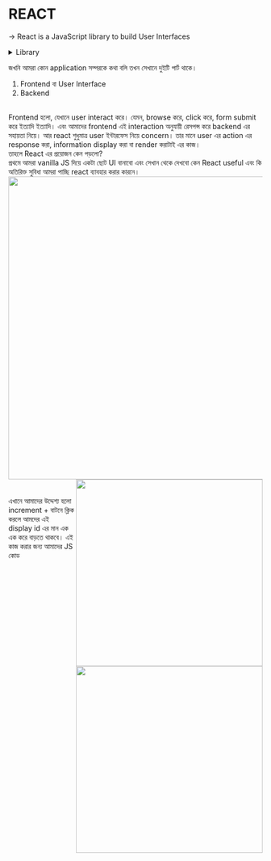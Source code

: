 # REACT
&#8594; React is a JavaScript library to build User Interfaces <br/>

<details>
<summary>Library</summary>
  Library মানে হচ্ছে কিছু কালেকশন অব কোডস, যেটা re-use করে আমরা আমাদের অ্যাপ্লিকেশন বানাতে পারি। <br/>
  React ও একইভাবে কিছু vanilla javascript code এর কালেকশন যেটা ব্যাবহার করে আমরা easily website, mobile application এমনকি desktop এর user interface ও বানাতে পারি।
</details>

জখনি আমরা কোন application সম্পরকে কথা বলি তখন সেখানে দুইটি পার্ট থাকে।
1. Frontend বা User Interface
2. Backend
<br/>
Frontend হলো, যেখানে user interact করে। যেমন, browse করে, click করে, form submit করে ইত্যাদি ইত্যাদি। এবং আমাদের frontend এই interaction অনুযায়ী রেসপন্স করে backend এর সহায়তা নিয়ে। আর react শুধুমাত্র user ইন্টারফেস নিয়ে concern। তার মানে user এর action এর response করা, information display করা বা render করাটাই এর কাজ।
<br/>
তাহলে React এর প্রয়োজন কেন পড়লো?
<br/>
প্রথমে আমরা vanilla JS দিয়ে একটা ছোট UI বানাবো এবং সেখান থেকে দেখবো কেন React useful এবং কি অতিরিক্ত সুবিধা আমরা পাচ্ছি react ব্যাবহার করার কারনে।
<br/>
<img align="left" width="600" src="https://i.ibb.co/tm5VbPG/ht.png"/> <br/>
<img align="right" width="370" src="https://i.ibb.co/Z8ZwNxF/Capture.png"/> <br/>
<br/>
এখানে আমাদের উদ্দেশ্য হলো increment + বাটনে ক্লিক করলে আমদের এই display id এর মান এক এক করে বাড়তে থাকবে। এই কাজ করার জন্য আমাদের JS কোড
<img align="right" width="370" src="https://i.ibb.co/W5t5KQK/script-js.png"/>




